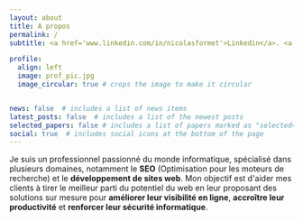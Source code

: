 ```yaml
---
layout: about
title: A propos
permalink: /
subtitle: <a href='www.linkedin.com/in/nicolasformet'>Linkedin</a>. <a href='mailto:nicolas.formet@hotmail.fr'> Contactez-moi ;) </a> Ingénieur Informatique à Lyon.

profile:
  align: left
  image: prof_pic.jpg
  image_circular: true # crops the image to make it circular


news: false  # includes a list of news items
latest_posts: false  # includes a list of the newest posts
selected_papers: false # includes a list of papers marked as "selected={true}"
social: true  # includes social icons at the bottom of the page
---
```


Je suis un professionnel passionné du monde informatique, spécialisé dans plusieurs domaines, notamment le <strong>SEO</strong> (Optimisation pour les moteurs de recherche) et le <strong>développement de sites web</strong>. Mon objectif est d'aider mes clients à tirer le meilleur parti du potentiel du web en leur proposant des solutions sur mesure pour <strong>améliorer leur visibilité en ligne</strong>, <strong>accroître leur productivité</strong> et <strong>renforcer leur sécurité informatique</strong>.

